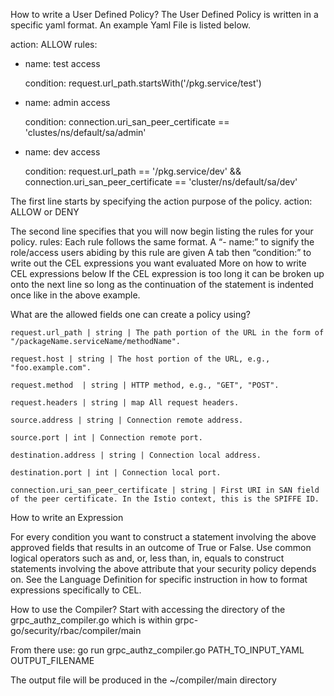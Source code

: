How to write a User Defined Policy?
The User Defined Policy is written in a specific yaml format. An example Yaml File is listed below.

action: ALLOW
rules:
- name: test access

  condition: request.url_path.startsWith('/pkg.service/test')
- name: admin access

  condition: connection.uri_san_peer_certificate == 'clustes/ns/default/sa/admin'
- name: dev access

  condition: request.url_path == '/pkg.service/dev' &&
    connection.uri_san_peer_certificate == 'cluster/ns/default/sa/dev'
    
The first line starts by specifying the action purpose of the policy. 
action: ALLOW or DENY

The second line specifies that you will now begin listing the rules for your policy. 
  rules:
  Each rule follows the same format.
    A “- name:” to signify the role/access users abiding by this rule are given
    A tab then “condition:” to write out the CEL expressions you want evaluated
    More on how to write CEL expressions below
    If the CEL expression is too long it can be broken up onto the next line so long as the continuation of the statement is indented once like in the above example.
    

What are the allowed fields one can create a policy using?

    request.url_path | string | The path portion of the URL in the form of "/packageName.serviceName/methodName".

    request.host | string | The host portion of the URL, e.g., "foo.example.com".

    request.method  | string | HTTP method, e.g., "GET", "POST".

    request.headers | string | map All request headers. 

    source.address | string | Connection remote address.

    source.port | int | Connection remote port.

    destination.address | string | Connection local address.

    destination.port | int | Connection local port.

    connection.uri_san_peer_certificate | string | First URI in SAN field of the peer certificate. In the Istio context, this is the SPIFFE ID.




How to write an Expression 

For every condition you want to construct a statement involving the above approved fields that results in an outcome of True or False.
Use common logical operators such as and, or, less than, in, equals to construct statements involving the above attribute that your security policy depends on.
See the Language Definition for specific instruction in how to format expressions specifically to CEL.

How to use the Compiler?
Start with accessing the directory of the grpc_authz_compiler.go which is within grpc-go/security/rbac/compiler/main

From there use:
 go run grpc_authz_compiler.go PATH_TO_INPUT_YAML OUTPUT_FILENAME

The output file will be produced in the ~/compiler/main directory
